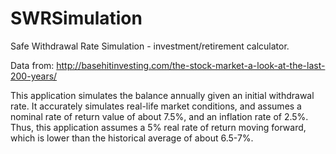 # SWRSimulation
Safe Withdrawal Rate Simulation - investment/retirement calculator.

Data from: 
    http://basehitinvesting.com/the-stock-market-a-look-at-the-last-200-years/


This application simulates the balance annually given an initial withdrawal 
rate. It accurately simulates real-life market conditions, and assumes a nominal
rate of return value of about 7.5%, and an inflation rate of 2.5%. Thus, this
application assumes a 5% real rate of return moving forward, which is lower than
the historical average of about 6.5-7%.
